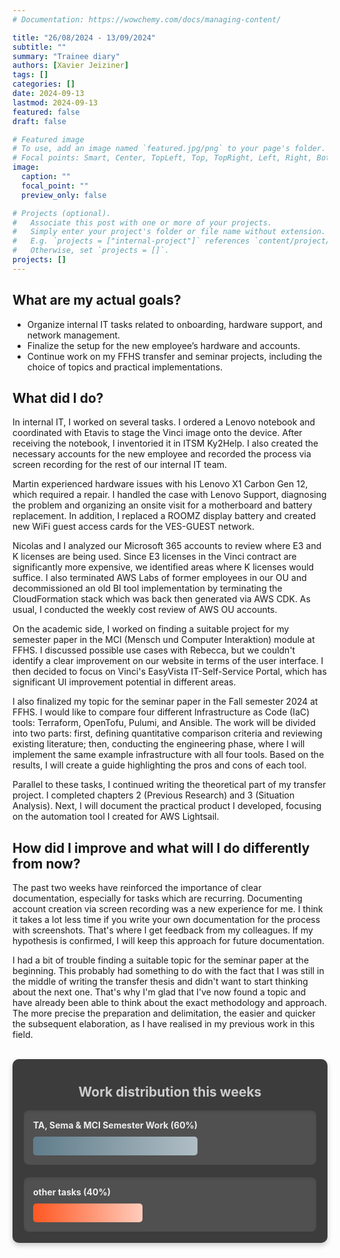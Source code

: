 ```yaml
---
# Documentation: https://wowchemy.com/docs/managing-content/

title: "26/08/2024 - 13/09/2024"
subtitle: ""
summary: "Trainee diary"
authors: [Xavier Jeiziner]
tags: []
categories: []
date: 2024-09-13
lastmod: 2024-09-13
featured: false
draft: false

# Featured image
# To use, add an image named `featured.jpg/png` to your page's folder.
# Focal points: Smart, Center, TopLeft, Top, TopRight, Left, Right, BottomLeft, Bottom, BottomRight.
image:
  caption: ""
  focal_point: ""
  preview_only: false

# Projects (optional).
#   Associate this post with one or more of your projects.
#   Simply enter your project's folder or file name without extension.
#   E.g. `projects = ["internal-project"]` references `content/project/deep-learning/index.md`.
#   Otherwise, set `projects = []`.
projects: []
---
```


## What are my actual goals?

- Organize internal IT tasks related to onboarding, hardware support, and network management.
- Finalize the setup for the new employee’s hardware and accounts.
- Continue work on my FFHS transfer and seminar projects, including the choice of topics and practical implementations.

## What did I do?

In internal IT, I worked on several tasks. I ordered a Lenovo notebook and coordinated with Etavis to stage the Vinci image onto the device. After receiving the notebook, I inventoried it in ITSM Ky2Help. I also created the necessary accounts for the new employee and recorded the process via screen recording for the rest of our internal IT team.

Martin experienced hardware issues with his Lenovo X1 Carbon Gen 12, which required a repair. I handled the case with Lenovo Support, diagnosing the problem and organizing an onsite visit for a motherboard and battery replacement. In addition, I replaced a ROOMZ display battery and created new WiFi guest access cards for the VES-GUEST network.

Nicolas and I analyzed our Microsoft 365 accounts to review where E3 and K licenses are being used. Since E3 licenses in the Vinci contract are significantly more expensive, we identified areas where K licenses would suffice. I also terminated AWS Labs of former employees in our OU and decommissioned an old BI tool implementation by terminating the CloudFormation stack which was back then generated via AWS CDK. As usual, I conducted the weekly cost review of AWS OU accounts.

On the academic side, I worked on finding a suitable project for my semester paper in the MCI (Mensch und Computer Interaktion) module at FFHS. I discussed possible use cases with Rebecca, but we couldn't identify a clear improvement on our website in terms of the user interface. I then decided to focus on Vinci's EasyVista IT-Self-Service Portal, which has significant UI improvement potential in different areas.

I also finalized my topic for the seminar paper in the Fall semester 2024 at FFHS. I would like to compare four different Infrastructure as Code (IaC) tools: Terraform, OpenTofu, Pulumi, and Ansible. The work will be divided into two parts: first, defining quantitative comparison criteria and reviewing existing literature; then, conducting the engineering phase, where I will implement the same example infrastructure with all four tools. Based on the results, I will create a guide highlighting the pros and cons of each tool.

Parallel to these tasks, I continued writing the theoretical part of my transfer project. I completed chapters 2 (Previous Research) and 3 (Situation Analysis). Next, I will document the practical product I developed, focusing on the automation tool I created for AWS Lightsail.

## How did I improve and what will I do differently from now?

The past two weeks have reinforced the importance of clear documentation, especially for tasks which are recurring. Documenting account creation via screen recording was a new experience for me. I think it takes a lot less time if you write your own documentation for the process with screenshots. That's where I get feedback from my colleagues. If my hypothesis is confirmed, I will keep this approach for future documentation.

I had a bit of trouble finding a suitable topic for the seminar paper at the beginning. This probably had something to do with the fact that I was still in the middle of writing the transfer thesis and didn't want to start thinking about the next one. That's why I'm glad that I've now found a topic and have already been able to think about the exact methodology and approach. The more precise the preparation and delimitation, the easier and quicker the subsequent elaboration, as I have realised in my previous work in this field.

<br>
<div style="padding: 18px; padding-top: 10px; color: #eee; background-color: #3c3c3c; border-radius: 10px; box-shadow: 0 4px 8px rgba(0,0,0,0.2);">
  <h2 style="text-align: center; color: #ccc;">Work distribution this weeks</h2>
  <div style="background-color: #505050; padding: 15px; margin-bottom: 20px; border-radius: 8px; color: #eee; box-shadow: inset 0 2px 4px rgba(0,0,0,0.1);">
    <strong>TA, Sema & MCI Semester Work (60%)</strong>
    <div style="width: 60%; height: 30px; background: linear-gradient(to right, #607D8B 0%, #B0BEC5 100%); border-radius: 5px; margin-top: 10px;"></div>
  </div>
  <div style="background-color: #505050; padding: 15px; border-radius: 8px; color: #eee; box-shadow: inset 0 2px 4px rgba(0,0,0,0.1);">
    <strong>other tasks (40%)</strong>
    <div style="width: 40%; height: 30px; background: linear-gradient(to right, #FF5722 0%, #FFCCBC 100%); border-radius: 5px; margin-top: 10px;"></div>
  </div>
</div>
